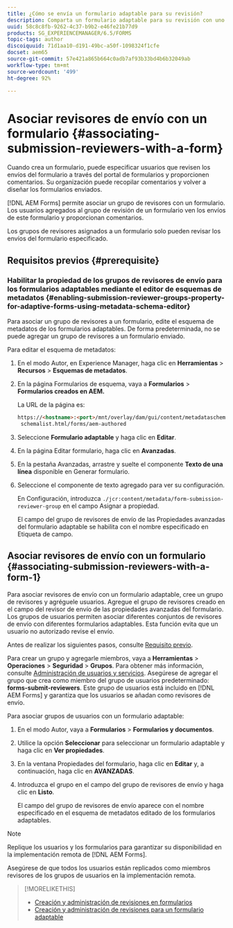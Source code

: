 ```yaml
---
title: ¿Cómo se envía un formulario adaptable para su revisión?
description: Comparta un formulario adaptable para su revisión con uno o más revisores.
uuid: 58c8c8fb-9262-4c37-b9b2-e46fe21b77d9
products: SG_EXPERIENCEMANAGER/6.5/FORMS
topic-tags: author
discoiquuid: 71d1aa10-d191-49bc-a50f-1098324f1cfe
docset: aem65
source-git-commit: 57e421a865b664c0adb7af93b33bd4b6b32049ab
workflow-type: tm+mt
source-wordcount: '499'
ht-degree: 92%

---
```



# Asociar revisores de envío con un formulario {#associating-submission-reviewers-with-a-form}

Cuando crea un formulario, puede especificar usuarios que revisen los envíos del formulario a través del portal de formularios y proporcionen comentarios. Su organización puede recopilar comentarios y volver a diseñar los formularios enviados.

[!DNL AEM Forms] permite asociar un grupo de revisores con un formulario. Los usuarios agregados al grupo de revisión de un formulario ven los envíos de este formulario y proporcionan comentarios.

Los grupos de revisores asignados a un formulario solo pueden revisar los envíos del formulario especificado.

## Requisitos previos {#prerequisite}

### Habilitar la propiedad de los grupos de revisores de envío para los formularios adaptables mediante el editor de esquemas de metadatos {#enabling-submission-reviewer-groups-property-for-adaptive-forms-using-metadata-schema-editor}

Para asociar un grupo de revisores a un formulario, edite el esquema de metadatos de los formularios adaptables. De forma predeterminada, no se puede agregar un grupo de revisores a un formulario enviado.

Para editar el esquema de metadatos:

1. En el modo Autor, en Experience Manager, haga clic en **Herramientas** > **Recursos** > **Esquemas de metadatos**.
1. En la página Formularios de esquema, vaya a **Formularios** > **Formularios creados en AEM.**

   La URL de la página es:

   ```html
   https://<hostname>:<port>/mnt/overlay/dam/gui/content/metadataschemaeditor/
    schemalist.html/forms/aem-authored
   ```

1. Seleccione **Formulario adaptable** y haga clic en **Editar**.
1. En la página Editar formulario, haga clic en **Avanzadas**.
1. En la pestaña Avanzadas, arrastre y suelte el componente **Texto de una línea** disponible en Generar formulario.
1. Seleccione el componente de texto agregado para ver su configuración.

   En Configuración, introduzca `./jcr:content/metadata/form-submission-reviewer-group` en el campo Asignar a propiedad.

   El campo del grupo de revisores de envío de las Propiedades avanzadas del formulario adaptable se habilita con el nombre especificado en Etiqueta de campo.

## Asociar revisores de envío con un formulario {#associating-submission-reviewers-with-a-form-1}

Para asociar revisores de envío con un formulario adaptable, cree un grupo de revisores y agréguele usuarios. Agregue el grupo de revisores creado en el campo del revisor de envío de las propiedades avanzadas del formulario. 
Los grupos de usuarios permiten asociar diferentes conjuntos de revisores de envío con diferentes formularios adaptables. Esta función evita que un usuario no autorizado revise el envío.

Antes de realizar los siguientes pasos, consulte [Requisito previo](adding-reviewers-form.md#prerequisite).

Para crear un grupo y agregarle miembros, vaya a **Herramientas** > **Operaciones** > **Seguridad** > **Grupos**.
Para obtener más información, consulte [Administración de usuarios y servicios](https://experienceleague.adobe.com/docs/experience-manager-65/administering/security/security.html?lang=es). 
Asegúrese de agregar el grupo que crea como miembro del grupo de usuarios predeterminado: **forms-submit-reviewers**. Este grupo de usuarios está incluido en [!DNL AEM Forms] y garantiza que los usuarios se añadan como revisores de envío.

Para asociar grupos de usuarios con un formulario adaptable:

1. En el modo Autor, vaya a **Formularios** > **Formularios y documentos**.
1. Utilice la opción **Seleccionar** para seleccionar un formulario adaptable y haga clic en **Ver propiedades**.
1. En la ventana Propiedades del formulario, haga clic en **Editar** y, a continuación, haga clic en **AVANZADAS**.
1. Introduzca el grupo en el campo del grupo de revisores de envío y haga clic en **Listo**.

   El campo del grupo de revisores de envío aparece con el nombre especificado en el esquema de metadatos editado de los formularios adaptables.

>[!NOTE]
>
>Replique los usuarios y los formularios para garantizar su disponibilidad en la implementación remota de [!DNL AEM Forms].
>
>Asegúrese de que todos los usuarios están replicados como miembros revisores de los grupos de usuarios en la implementación remota.

>[!MORELIKETHIS]
>
>* [Creación y administración de revisiones en formularios](/help/forms/create-reviews-forms.md)
>* [Creación y administración de revisiones para un formulario adaptable](/help/forms/review-adaptiveforms-in-sites-page.md)